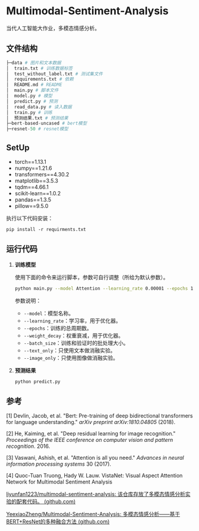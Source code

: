 # Multimodal-Sentiment-Analysis
 当代人工智能大作业，多模态情感分析。


## 文件结构

```python
├─data # 图片和文本数据
│  train.txt # 训练数据标签
│  test_without_label.txt # 测试集文件
│  requirements.txt # 依赖
│  README.md # README
│  main.py # 脚本文件
│  model.py # 模型
│  predict.py # 预测
│  read_data.py # 读入数据
│  train.py # 训练
│  预测结果.txt # 预测结果       
├─bert-based-uncased # bert模型
├─resnet-50 # resnet模型
```


## SetUp

- torch==1.13.1
- numpy==1.21.6
- transformers==4.30.2
- matplotlib==3.5.3
- tqdm==4.66.1
- scikit-learn==1.0.2
- pandas==1.3.5
- pillow==9.5.0


执行以下代码安装：

```shell
pip install -r requirments.txt
```


## 运行代码

1. **训练模型**

    使用下面的命令来运行脚本，参数可自行调整（所给为默认参数）。

    ```sh
    python main.py --model Attention --learning_rate 0.00001 --epochs 10 --weight_decay 0.01 --batch_size 32 --text_only False --image_only False
    ```

    参数说明：

    
    *   `--model`：模型名称。
    *   `--learning_rate`：学习率，用于优化器。
    *   `--epochs`：训练的总周期数。
    *   `--weight_decay`：权重衰减，用于优化器。
    *   `--batch_size`：训练和验证时的批处理大小。
    *   `--text_only`：只使用文本做消融实验。
    *   `--image_only`：只使用图像做消融实验。


2. **预测结果**

    ```shell
    python predict.py
    ```

## 参考

[1] Devlin, Jacob, et al. "Bert: Pre-training of deep bidirectional transformers for language understanding." *arXiv preprint arXiv:1810.04805* (2018).

[2] He, Kaiming, et al. "Deep residual learning for image recognition." *Proceedings of the IEEE conference on computer vision and pattern recognition*. 2016.

[3] Vaswani, Ashish, et al. "Attention is all you need." *Advances in neural information processing systems* 30 (2017).

[4] Quoc-Tuan Truong, Hady W. Lauw. VistaNet: Visual Aspect Attention Network for Multimodal Sentiment Analysis



[liyunfan1223/multimodal-sentiment-analysis: 该仓库存放了多模态情感分析实验的配套代码。 (github.com)](https://github.com/liyunfan1223/multimodal-sentiment-analysis)

[YeexiaoZheng/Multimodal-Sentiment-Analysis: 多模态情感分析——基于BERT+ResNet的多种融合方法 (github.com)](https://github.com/YeexiaoZheng/Multimodal-Sentiment-Analysis)





